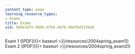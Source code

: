 ```yaml
---
content_type: page
learning_resource_types:
- Exams
title: Exams
uid: 960e1dfe-808b-d7b8-dbf0-49ef6d3226e6
---
```


Exam 1 ([PDF]({{< baseurl >}}/resources/2004spring_exam1))  
Exam 2 ([PDF]({{< baseurl >}}/resources/2004spring_exam2))